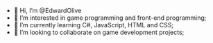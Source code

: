 - 👋 Hi, I’m @EdwardOlive
- 👀 I’m interested in game programming and front-end programming;
- 🌱 I’m currently learning C#, JavaScript, HTML and CSS;
- 💞️ I’m looking to collaborate on game development projects;

<!---
EdwardOlive/EdwardOlive is a ✨ special ✨ repository because its `README.md` (this file) appears on your GitHub profile.
You can click the Preview link to take a look at your changes.
--->
